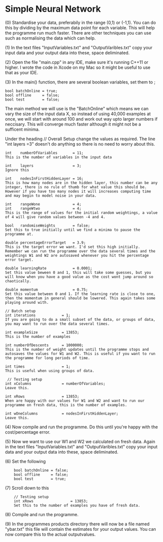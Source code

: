 # Simple Neural Network

(0) Standardise your data, preferabily in the range (0,1) or (-1,1). You can do this by dividing by the maximum data point for each variable. This will help the programme run much faster. There are other techniques you can use such as normalising the data which can help. 

(1) In the text files "InputVariables.txt" and "OutputVaribles.txt" copy your input data and your output data into these, space deliminated.

(2) Open the file "main.cpp" in any IDE, make sure it's running C++11 or higher. I wrote the code in Xcode on my Mac so it might be useful to use that as your IDE.

(3) In the main() function, there are several boolean variables, set them to ;

    bool batchOnline = true;
    bool offline     = false;
    bool test        = false;

The main method we will use is the "BatchOnline" which means we can vary the size of the input data X, so instead of using 40,000 examples at once, we will start with around 100 and work out way upto larger numbers if neccisary. This will converge much faster although it might not be a sufficent minima.

Under the heading // Overall Setup change the values as required. The line "int layers =3" doesn't do anything so there is no need to worry about this.

    int    numberOfVariables       = 11;
    This is the number of variables in the input data
    
    int    layers                  = 3;
    Ignore this
    
    int    nodesInFirstHiddenLayer = 16;
    This is how many nodes are in the hidden layer, this number can be any integer, there is no rule of thumb for what value this should be. However if you have too many nodes it will increases computing time and may begin to model noise in your data.
    
    int    rangeWone               = 4;
    int    rangeWtwo               = 4;
    This is the range of values for the initial random weightings, a value of 4 will give random values between -4 and 4.
    
    bool   randomiseWeights        = false;
    Set this to true initially until we find a minima to pause the programme at. 
    
    double percentageErrorTarget   = 3.9;
    This is the target error we want. I'd set this high initially. Remember we can run the programme over the data several times and the weightings W1 and W2 are autosaved whenever you hit the percentage error target.
    
    double learningRate            = 0.0001;
    Set this value beween 0 and 1, this will take some guesses, but you will know when you have a good value as the cost wont jump around so chaotically.
    
    double momentum                = 0.75;
    Set this value between 0 and 1. If the learning rate is close to one, then the momentum in general should be lowered. This again takes some playing around with.
    
    // Batch setup
    int iterations            = 1;
    If you are going to do a small subset of the data, or groups of data, you may want to run over the data several times.
    
    int exampleSize           = 13853;
    This is the number of examples
    
    int numberOfDescents      = 1000000;
    This is the number of weight updates until the programme stops and autosaves the values for W1 and W2. This is useful if you want to run the programme for long periods of time.
    
    int times                 = 1;
    This is useful when using groups of data.
    
     // Testing setup
    int xColumns              = numberOfVariables;
    Leave this.
    
    int xRows                 = 13853;
    When are happy with our values for W1 and W2 and want to run our programme on fresh data, this is the number of examples.
    
    int wOneColumns           = nodesInFirstHiddenLayer;
    Leave this.
    
   (4) Now compile and run the programme. Do this until you're happy with the cost/percentage error. 
    
   (5) Now we want to use our W1 and W2 we calculated on fresh data. Again in the text files "InputVariables.txt" and "OutputVaribles.txt" copy your input data and your output data into these, space deliminated.
    
   (6) Set the following 
    
        bool batchOnline = false;
        bool offline     = false;
        bool test        = true;
    
   (7) Scroll down to this
        
        // Testing setup
        int xRows                 = 13853;
        Set this to the number of examples you have of fresh data.
        
   (8) Compile and run the programme. 
    
   (9) In the programmes products directory there will now be a file named "ybar.txt" this file will contain the estimates for your output values. You can now compare this to the actual outputvalues. 
    
    
    
